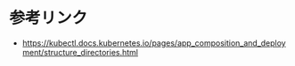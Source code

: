 # 参考リンク
- https://kubectl.docs.kubernetes.io/pages/app_composition_and_deployment/structure_directories.html